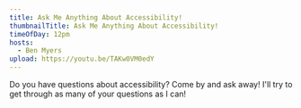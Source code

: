 ```yaml
---
title: Ask Me Anything About Accessibility!
thumbnailTitle: Ask Me Anything About Accessibility!
timeOfDay: 12pm
hosts:
  - Ben Myers
upload: https://youtu.be/TAKw0VM0edY
---
```


Do you have questions about accessibility? Come by and ask away! I'll try to get through as many of your questions as I can!